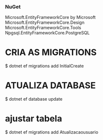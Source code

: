 
### NuGet
Microsoft.EntityFrameworkCore by Microsoft
Microsoft.EntityFrameworkCore.Design 
Microsoft.EntityFrameworkCore.Tools
Npgsql.EntityFrameworkCore.PostgreSQL

# CRIA AS MIGRATIONS
$ dotnet ef migrations add InitialCreate
# ATUALIZA DATABASE
$ dotnet ef database update
# ajustar tabela
$ dotnet ef migrations add Atualizacaousuario